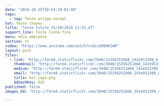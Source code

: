 ```yaml
---
date: "2014-10-15T10:54:29-03:00"
tags:
  - tag: Teste-artigo-normal
hat: Teste chapeu
title: "Teste titulo 15/10/2014 11:51:47"
support_line: Teste linha fina
menu: meio ambiente
section: tv
video: "https://www.youtube.com/watch?v=QixID6N6ImM"
layout: post
files:
  - link: "http://farm4.staticflickr.com/3940/15356251668_142e913399_b.jpg"
    thumbnail: "http://farm4.staticflickr.com/3940/15356251668_142e913399_t.jpg"
    medium: "http://farm4.staticflickr.com/3940/15356251668_142e913399_z.jpg"
    small: "http://farm4.staticflickr.com/3940/15356251668_142e913399_n.jpg"
    title: mst_capa.png
    $$hashKey: 02X
published: false
images_hd: "http://farm4.staticflickr.com/3940/15356251668_142e913399_n.jpg"

---
```

